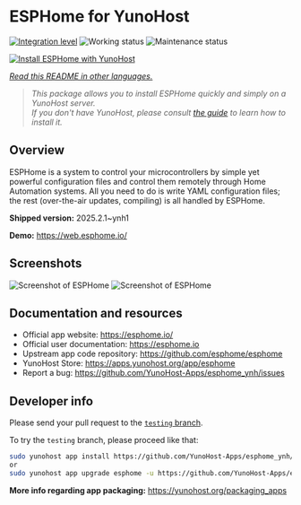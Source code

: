 <!--
N.B.: This README was automatically generated by <https://github.com/YunoHost/apps/tree/master/tools/readme_generator>
It shall NOT be edited by hand.
-->

# ESPHome for YunoHost

[![Integration level](https://apps.yunohost.org/badge/integration/esphome)](https://ci-apps.yunohost.org/ci/apps/esphome/)
![Working status](https://apps.yunohost.org/badge/state/esphome)
![Maintenance status](https://apps.yunohost.org/badge/maintained/esphome)

[![Install ESPHome with YunoHost](https://install-app.yunohost.org/install-with-yunohost.svg)](https://install-app.yunohost.org/?app=esphome)

*[Read this README in other languages.](./ALL_README.md)*

> *This package allows you to install ESPHome quickly and simply on a YunoHost server.*  
> *If you don't have YunoHost, please consult [the guide](https://yunohost.org/install) to learn how to install it.*

## Overview

ESPHome is a system to control your microcontrollers by simple yet powerful configuration files and control them remotely through Home Automation systems. All you need to do is write YAML configuration files; the rest (over-the-air updates, compiling) is all handled by ESPHome.


**Shipped version:** 2025.2.1~ynh1

**Demo:** <https://web.esphome.io/>

## Screenshots

![Screenshot of ESPHome](./doc/screenshots/hero.png)
![Screenshot of ESPHome](./doc/screenshots/screenshot.png)

## Documentation and resources

- Official app website: <https://esphome.io/>
- Official user documentation: <https://esphome.io>
- Upstream app code repository: <https://github.com/esphome/esphome>
- YunoHost Store: <https://apps.yunohost.org/app/esphome>
- Report a bug: <https://github.com/YunoHost-Apps/esphome_ynh/issues>

## Developer info

Please send your pull request to the [`testing` branch](https://github.com/YunoHost-Apps/esphome_ynh/tree/testing).

To try the `testing` branch, please proceed like that:

```bash
sudo yunohost app install https://github.com/YunoHost-Apps/esphome_ynh/tree/testing --debug
or
sudo yunohost app upgrade esphome -u https://github.com/YunoHost-Apps/esphome_ynh/tree/testing --debug
```

**More info regarding app packaging:** <https://yunohost.org/packaging_apps>
